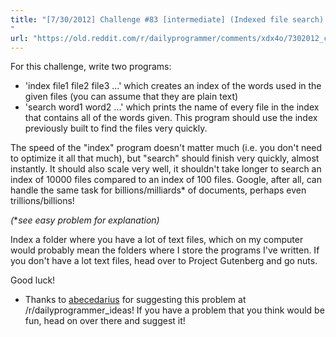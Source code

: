 ```yaml
---
title: "[7/30/2012] Challenge #83 [intermediate] (Indexed file search)
"
url: "https://old.reddit.com/r/dailyprogrammer/comments/xdx4o/7302012_challenge_83_intermediate_indexed_file/"
---
```


For this challenge, write two programs: 

* 'index file1 file2 file3 ...' which creates an index of the words used in the given files (you can assume that they are plain text)
* 'search word1 word2 ...' which prints the name of every file in the index that contains all of the words given. This program should use the index previously built to find the files very quickly.
    
The speed of the "index" program doesn't matter much (i.e. you don't need to optimize it all that much), but "search" should finish very quickly, almost instantly. It should also scale very well, it shouldn't take longer to search an index of 10000 files compared to an index of 100 files. Google, after all, can handle the same task for billions/milliards* of documents, perhaps even trillions/billions!

*(*\**see easy problem for explanation)*

Index a folder where you have a lot of text files, which on my computer would probably mean the folders where I store the programs I've written. If you don't have a lot text files, head over to Project Gutenberg and go nuts. 

Good luck!

* Thanks to [abecedarius](http://www.reddit.com/user/abecedarius) for suggesting this problem at /r/dailyprogrammer_ideas! If you have a problem that you think would be fun, head on over there and suggest it!
